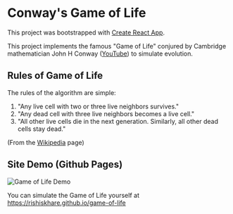 # Conway's Game of Life

This project was bootstrapped with [Create React App](https://github.com/facebook/create-react-app).

This project implements the famous "Game of Life" conjured by Cambridge mathematician John H Conway ([YouTube](https://www.youtube.com/watch?v=R9Plq-D1gEk&t=28s)) to simulate evolution.

## Rules of Game of Life

The rules of the algorithm are simple:

1. "Any live cell with two or three live neighbors survives."
2. "Any dead cell with three live neighbors becomes a live cell."
3. "All other live cells die in the next generation. Similarly, all other dead cells stay dead."

(From the [Wikipedia](https://en.wikipedia.org/wiki/Conway%27s_Game_of_Life) page)

## Site Demo (Github Pages)

![Game of Life Demo](game-of-life-demo.gif)

You can simulate the Game of Life yourself at https://rishiskhare.github.io/game-of-life

